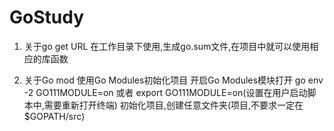 # GoStudy

1. 关于go get URL
    在工作目录下使用,生成go.sum文件,在项目中就可以使用相应的库函数

2. 关于Go mod
    使用Go Modules初始化项目 
        开启Go Modules模块打开 go env -2 GO111MODULE=on 或者 export GO111MODULE=on(设置在用户启动脚本中,需要重新打开终端)
        初始化项目,创建任意文件夹(项目,不要求一定在$GOPATH/src)


